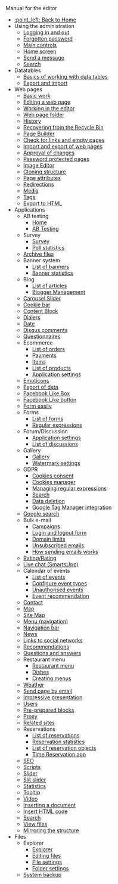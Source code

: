  <div class="sidebar-section">Manual for the editor</div>

- [:point\_left: Back to Home](/?back)
- Using the administration
  - [Logging in and out](/redactor/admin/logon.md)
  - [Forgotten password](/redactor/admin/password-recovery/README.md)
  - [Main controls](/redactor/admin/README.md)
  - [Home screen](/redactor/admin/welcome.md)
  - [Send a message](/redactor/admin/send-message.md)
  - [Search](/redactor/admin/search/README.md)
- Datatables
  - [Basics of working with data tables](/redactor/datatables/README.md)
  - [Export and import](/redactor/datatables/export-import.md)
- Web pages
  - [Basic work](/redactor/webpages/README.md)
  - [Editing a web page](/redactor/webpages/editor.md)
  - [Working in the editor](/redactor/webpages/working-in-editor/README.md)
  - [Web page folder](/redactor/webpages/group.md)
  - [History](/redactor/webpages/history.md)
  - [Recovering from the Recycle Bin](/redactor/webpages/recover.md)
  - [Page Builder](/redactor/webpages/pagebuilder.md)
  - [Check for links and empty pages](/redactor/webpages/linkcheck.md)
  - [Import and export of web pages](/redactor/webpages/import-export.md)
  - [Approval of changes](/redactor/webpages/approve/README.md)
  - [Password protected pages](/redactor/zaheslovana-zona/README.md)
  - [Image Editor](/redactor/image-editor/README.md)
  - [Cloning structure](/redactor/apps/clone-structure/README.md)
  - [Page attributes](/redactor/webpages/doc-attributes/README.md)
  - [Redirections](/redactor/webpages/redirects/README.md)
  - [Media](/redactor/webpages/media.md)
  - [Tags](/redactor/webpages/perexgroups.md)
  - [Export to HTML](/redactor/webpages/export-to-html/README.md)
- Applications
  - AB testing
    - [Home](/redactor/apps/abtesting/README.md)
    - [AB Testing](/redactor/apps/abtesting/abtesting.md)
  - Survey
    - [Survey](/redactor/apps/inquiry/README.md)
    - [Poll statistics](/redactor/apps/inquiry/inquiry-stat.md)
  - [Archive files](/redactor/apps/file_archiv/README.md)
  - Banner system
    - [List of banners](/redactor/apps/banner/README.md)
    - [Banner statistics](/redactor/apps/banner/banner-stat/README.md)
  - Blog
    - [List of articles](/redactor/apps/blog/README.md)
    - [Blogger Management](/redactor/apps/blog/bloggers.md)
  - [Carousel Slider](/redactor/apps/carousel_slider/README.md)
  - [Cookie bar](/redactor/apps/app-cookiebar/README.md)
  - [Content Block](/redactor/apps/content-block/README.md)
  - [Dialers](/redactor/apps/enumeration/README.md)
  - [Date](/redactor/apps/app-date/README.md)
  - [Disqus comments](/redactor/apps/app-disqus/README.md)
  - [Questionnaires](/redactor/apps/quiz/README.md)
  - Ecommerce
    - [List of orders](/redactor/apps/eshop/invoice/README.md)
    - [Payments](/redactor/apps/eshop/invoice/payments.md)
    - [Items](/redactor/apps/eshop/invoice/items.md)
    - [List of products](/redactor/apps/eshop/product-list/README.md)
    - [Application settings](/redactor/apps/basket/README.md)
  - [Emoticons](/redactor/apps/emoticon/README.md)
  - [Export of data](/redactor/apps/export/README.md)
  - [Facebook Like Box](/redactor/apps/app-facebook_like_box/README.md)
  - [Facebook Like button](/redactor/apps/app-facebook_like/README.md)
  - [Form easily](/redactor/apps/formsimple/README.md)
  - Forms
    - [List of forms](/redactor/apps/form/README.md)
    - [Regular expressions](/redactor/apps/form/regexps.md)
  - Forum/Discussion
    - [Application settings](/redactor/apps/forum/README.md)
    - [List of discussions](/redactor/apps/forum/forum-list.md)
  - Gallery
    - [Gallery](/redactor/apps/gallery/README.md)
    - [Watermark settings](/redactor/apps/gallery/watermark.md)
  - GDPR
    - [Cookies consent](/redactor/apps/gdpr/README.md)
    - [Cookies manager](/redactor/apps/gdpr/cookiesmanger.md)
    - [Managing regular expressions](/redactor/apps/gdpr/regexps.md)
    - [Search](/redactor/apps/gdpr/search.md)
    - [Data deletion](/redactor/apps/gdpr/data-deleting.md)
    - [Google Tag Manager integration](/redactor/apps/gdpr/gtm.md)
  - [Google search](/redactor/apps/app-vyhladavanie/README.md)
  - Bulk e-mail
    - [Campaigns](/redactor/apps/dmail/campaings/README.md)
    - [Login and logout form](/redactor/apps/dmail/form/README.md)
    - [Domain limits](/redactor/apps/dmail/domain-limits/README.md)
    - [Unsubscribed emails](/redactor/apps/dmail/unsubscribed/README.md)
    - [How sending emails works](/redactor/apps/dmail/campaings/how-sender-works.md)
  - [Rating/Rating](/redactor/apps/rating/README.md)
  - [Live chat (SmartsUpp)](/redactor/apps/app-smartsupp/README.md)
  - Calendar of events
    - [List of events](/redactor/apps/calendar/README.md)
    - [Configure event types](/redactor/apps/calendar/calendar-types/README.md)
    - [Unauthorised events](/redactor/apps/calendar/non-approved-events/README.md)
    - [Event recommendation](/redactor/apps/calendar/suggest-events/README.md)
  - [Contact](/redactor/apps/contact/README.md)
  - [Map](/redactor/apps/map/README.md)
  - [Site Map](/redactor/apps/sitemap/README.md)
  - [Menu (navigation)](/redactor/apps/menu/README.md)
  - [Navigation bar](/redactor/apps/navbar/README.md)
  - [News](/redactor/apps/news/README.md)
  - [Links to social networks](/redactor/apps/app-social_icon/README.md)
  - [Recommendations](/redactor/apps/app-testimonials/README.md)
  - [Questions and answers](/redactor/apps/qa/README.md)
  - Restaurant menu
    - [Restaurant menu](/redactor/apps/restaurant-menu/README.md)
    - [Dishes](/redactor/apps/restaurant-menu/meals.md)
    - [Creating menus](/redactor/apps/restaurant-menu/menu.md)
  - [Weather](/redactor/apps/app-weather/README.md)
  - [Send page by email](/redactor/apps/send_link/README.md)
  - [Impressive presentation](/redactor/apps/app-impress_slideshow/README.md)
  - [Users](/redactor/apps/user/README.md)
  - [Pre-prepared blocks](/redactor/apps/htmlbox/README.md)
  - [Proxy](/redactor/apps/proxy/README.md)
  - [Related sites](/redactor/apps/related-pages/README.md)
  - Reservations
    - [List of reservations](/redactor/apps/reservation/reservations/README.md)
    - [Reservation statistics](/redactor/apps/reservation/reservations-stat/README.md)
    - [List of reservation objects](/redactor/apps/reservation/reservation-objects/README.md)
    - [Time Reservation app](/redactor/apps/reservation/time-book-app/README.md)
  - [SEO](/redactor/apps/seo/README.md)
  - [Scripts](/redactor/apps/insert-script/README.md)
  - [Slider](/redactor/apps/slider/README.md)
  - [Slit slider](/redactor/apps/app-slit_slider/README.md)
  - [Statistics](/redactor/apps/stat/README.md)
  - [Tooltip](/redactor/apps/tooltip/README.md)
  - [Video](/redactor/apps/video/README.md)
  - [Inserting a document](/redactor/apps/app-docsembed/README.md)
  - [Insert HTML code](/redactor/apps/app-htmlembed/README.md)
  - [Search](/redactor/apps/search/README.md)
  - [View files](/redactor/apps/site-browser/README.md)
  - [Mirroring the structure](/redactor/apps/docmirroring/README.md)
- Files
  - Explorer
    - [Explorer](/redactor/files/fbrowser/README.md)
    - [Editing files](/redactor/files/fbrowser/file-edit/README.md)
    - [File settings](/redactor/files/fbrowser/file-settings/README.md)
    - [Folder settings](/redactor/files/fbrowser/folder-settings/README.md)
  - [System backup](/sysadmin/files/backup/README.md)
